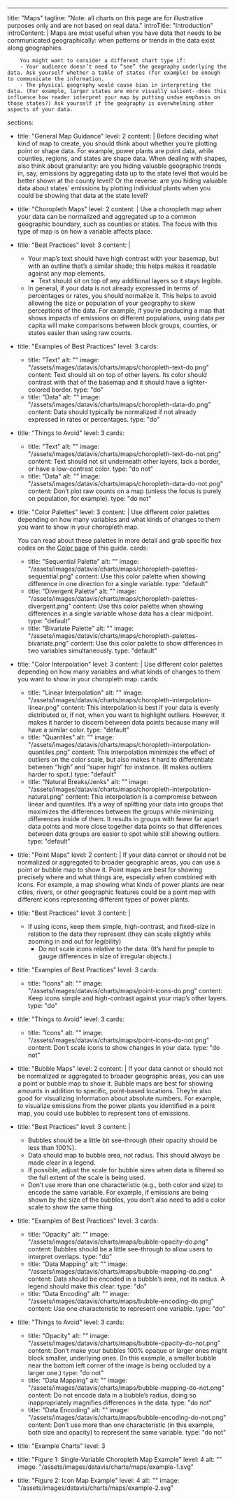 ---
title: "Maps"
tagline: "Note: all charts on this page are for illustrative purposes only and are not based on real data."
introTitle: "Introduction"
introContent: | 
        Maps are most useful when you have data that needs to be communicated geographically: when patterns or trends in the data exist along geographies.

        You might want to consider a different chart type if:
        - Your audience doesn’t need to “see” the geography underlying the data. Ask yourself whether a table of states (for example) be enough to communicate the information.
        - The physical geography would cause bias in interpreting the data. (For example, larger states are more visually salient--does this influence how reader interpret your map by putting undue emphasis on those states?) Ask yourself if the geography is overwhelming other aspects of your data.
sections:
  - title: "General Map Guidance"
    level: 2
    content: |
      Before deciding what kind of map to create, you should think about whether you’re plotting point or shape data. For example, power plants are point data, while counties, regions, and states are shape data. When dealing with shapes, also think about granularity: are you hiding valuable geographic trends in, say, emissions by aggregating data up to the state level that would be better shown at the county level? Or the reverse: are you hiding valuable data about states’ emissions by plotting individual plants when you could be showing that data at the state level?
  - title: "Choropleth Maps"
    level: 2
    content: |
      Use a choropleth map when your data can be normalized and aggregated up to a common geographic boundary, such as counties or states. The focus with this type of map is on how a variable affects place.
  - title: "Best Practices"
    level: 3
    content: |
      - Your map’s text should have high contrast with your basemap, but with an outline that’s a similar shade; this helps makes it readable against any map elements.
          - Text should sit on top of any additional layers so it stays legible.
      - In general, if your data is not already expressed in terms of percentages or rates, you should normalize it. This helps to avoid allowing the size or population of your geography to skew perceptions of the data. For ­example, if you’re producing a map that shows impacts of emissions on different populations, using data per capita will make comparisons between block groups, counties, or states easier than using raw counts.
  - title: "Examples of Best Practices"
    level: 3 
    cards:
    - title: "Text"
      alt: ""
      image: "/assets/images/datavis/charts/maps/choropleth-text-do.png"
      content: Text should sit on top of other layers. Its color should contrast with that of the basemap and it should have a lighter-colored border.
      type: "do"
    - title: "Data"
      alt: ""
      image: "/assets/images/datavis/charts/maps/choropleth-data-do.png"
      content: Data should typically be normalized if not already expressed in rates or percentages.
      type: "do"
  - title: "Things to Avoid" 
    level: 3 
    cards:
    - title: "Text"
      alt: ""
      image: "/assets/images/datavis/charts/maps/choropleth-text-do-not.png"
      content: Text should not sit underneath other layers, lack a border, or have a low-contrast color.
      type: "do not"
    - title: "Data"
      alt: ""
      image: "/assets/images/datavis/charts/maps/choropleth-data-do-not.png"
      content: Don’t plot raw counts on a map (unless the focus is purely on population, for example).
      type: "do not"
  - title: "Color Palettes"
    level: 3 
    content: |
      Use different color palettes depending on how many variables and what kinds of changes to them you want to show in your choropleth map.

      You can read about these palettes in more detail and grab specific hex codes on the [Color page](#/datavis/design-elements/color) of this guide.
    cards:
    - title: "Sequential Palette"
      alt: ""
      image: "/assets/images/datavis/charts/maps/choropleth-palettes-sequential.png"
      content: Use this color palette when showing difference in one direction for a single variable.
      type: "default"
    - title: "Divergent Palette"
      alt: ""
      image: "/assets/images/datavis/charts/maps/choropleth-palettes-divergent.png"
      content: Use this color palette when showing differences in a single variable whose data has a clear midpoint.
      type: "default"
    - title: "Bivariate Palette"
      alt: ""
      image: "/assets/images/datavis/charts/maps/choropleth-palettes-bivariate.png"
      content: Use this color palette to show differences in two variables simultaneously.
      type: "default"
  - title: "Color Interpolation"
    level: 3 
    content: |
      Use different color palettes depending on how many variables and what kinds of changes to them you want to show in your choropleth map.
    cards:
    - title: "Linear Interpolation"
      alt: ""
      image: "/assets/images/datavis/charts/maps/choropleth-interpolation-linear.png"
      content: This interpolation is best if your data is evenly distributed or, if not, when you want to highlight outliers. However, it makes it harder to discern between data points because many will have a similar color.
      type: "default"
    - title: "Quantiles"
      alt: ""
      image: "/assets/images/datavis/charts/maps/choropleth-interpolation-quantiles.png"
      content: This interpolation minimizes the effect of outliers on the color scale, but also makes it hard to differentiate between “high” and “super high” for instance. (It makes outliers harder to spot.)
      type: "default"
    - title: "Natural Breaks/Jenks"
      alt: ""
      image: "/assets/images/datavis/charts/maps/choropleth-interpolation-natural.png"
      content: This interpolation is a compromise between linear and quantiles. It’s a way of splitting your data into groups that maximizes the differences between the groups while minimizing differences inside of them. It results in groups with fewer far apart data points and more close together data points so that differences between data groups are easier to spot while still showing outliers.
      type: "default"
  - title: "Point Maps"
    level: 2
    content: |
      If your data cannot or should not be normalized or aggregated to broader geographic areas, you can use a point or bubble map to show it. Point maps are best for showing precisely where and what things are, especially when combined with icons. For example, a map showing what kinds of power plants are near cities, rivers, or other geographic features could be a point map with different icons representing different types of power plants.
  - title: "Best Practices"
    level: 3
    content: |
      - If using icons, keep them simple, high-contrast, and fixed-size in relation to the data they represent (they can scale slightly while zooming in and out for legibility)
        - Do not scale icons relative to the data. (It’s hard for people to gauge differences in size of irregular objects.)
  - title: "Examples of Best Practices"
    level: 3 
    cards:
    - title: "Icons"
      alt: ""
      image: "/assets/images/datavis/charts/maps/point-icons-do.png"
      content: Keep icons simple and high-contrast against your map’s other layers.
      type: "do"
  - title: "Things to Avoid"
    level: 3 
    cards:
    - title: "Icons"
      alt: ""
      image: "/assets/images/datavis/charts/maps/point-icons-do-not.png"
      content: Don’t scale icons to show changes in your data.
      type: "do not"
  - title: "Bubble Maps"
    level: 2
    content: |
      If your data cannot or should not be normalized or aggregated to broader geographic areas, you can use a point or bubble map to show it. Bubble maps are best for showing amounts in addition to specific, point-based locations. They’re also good for visualizing information about absolute numbers. For example, to visualize emissions from the power plants you identified in a point map, you could use bubbles to represent tons of emissions.
  - title: "Best Practices"
    level: 3
    content: |
      - Bubbles should be a little bit see-through (their opacity should be less than 100%).
      - Data should map to bubble area, not radius. This should always be made clear in a legend.
      - If possible, adjust the scale for bubble sizes when data is filtered so the full extent of the scale is being used.
      - Don’t use more than one characteristic (e.g., both color and size) to encode the same variable. For example, if emissions are being shown by the size of the bubbles, you don’t also need to add a color scale to show the same thing.
  - title: "Examples of Best Practices"
    level: 3
    cards:
    - title: "Opacity"
      alt: ""
      image: "/assets/images/datavis/charts/maps/bubble-opacity-do.png"
      content: Bubbles should be a little see-through to allow users to interpret overlaps.
      type: "do"
    - title: "Data Mapping"
      alt: ""
      image: "/assets/images/datavis/charts/maps/bubble-mapping-do.png"
      content: Data should be encoded in a bubble’s area, not its radius. A legend should make this clear.
      type: "do"
    - title: "Data Encoding"
      alt: ""
      image: "/assets/images/datavis/charts/maps/bubble-encoding-do.png"
      content: Use one characteristic to represent one variable.
      type: "do"
  - title: "Things to Avoid"
    level: 3
    cards:
    - title: "Opacity"
      alt: ""
      image: "/assets/images/datavis/charts/maps/bubble-opacity-do-not.png"
      content: Don’t make your bubbles 100% opaque or larger ones might block smaller, underlying ones. (In this example, a smaller bubble near the bottom left corner of the image is being occluded by a larger one.)
      type: "do not"
    - title: "Data Mapping"
      alt: ""
      image: "/assets/images/datavis/charts/maps/bubble-mapping-do-not.png"
      content: Do not encode data in a bubble’s radius, doing so inappropriately magnifies differences in the data.
      type: "do not"
    - title: "Data Encoding"
      alt: ""
      image: "/assets/images/datavis/charts/maps/bubble-encoding-do-not.png"
      content: Don’t use more than one characteristic (in this example, both size and opacity) to represent the same variable.
      type: "do not"
  - title: "Example Charts"
    level: 3
  - title: "Figure 1: Single-Variable Choropleth Map Example"
    level: 4
    alt: ""
    image: "/assets/images/datavis/charts/maps/example-1.svg"    
  - title: "Figure 2: Icon Map Example"
    level: 4
    alt: ""
    image: "/assets/images/datavis/charts/maps/example-2.svg"


 